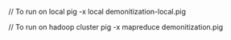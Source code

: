 // To run on local
pig -x local demonitization-local.pig

// To run on hadoop cluster
pig -x mapreduce demonitization.pig
